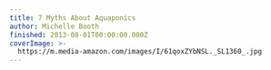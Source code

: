 ```yaml
---
title: 7 Myths About Aquaponics
author: Michelle Booth
finished: 2013-08-01T00:00:00.000Z
coverImage: >-
  https://m.media-amazon.com/images/I/61qoxZYbNSL._SL1360_.jpg
---
```

